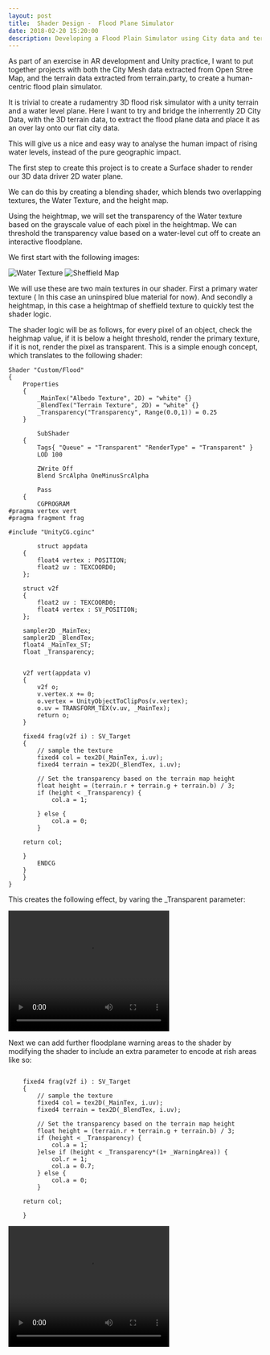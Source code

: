 ```yaml
---
layout: post
title:  Shader Design -  Flood Plane Simulator
date: 2018-02-20 15:20:00
description: Developing a Flood Plain Simulator using City data and terrain maps, in 2D.
---
```


As part of an exercise in AR development and Unity practice, I want to put together projects with both the City Mesh data extracted from Open Stree Map, and the terrain data extracted from terrain.party, to create a human-centric flood plain simulator.

It is trivial to create a rudamentry 3D flood risk simulator with a unity terrain and a water level plane. Here I want to try and bridge the inherrently 2D City Data, with the 3D terrain data, to extract the flood plane data and place it as an over lay onto our flat city data.

This will give us a nice and easy way to analyse the human impact of rising water levels, instead of the pure geographic impact.

The first step to create this project is to create a Surface shader to render our 3D data driver 2D water plane.

We can do this by creating a blending shader, which blends two overlapping textures, the Water Texture, and the height map.

Using the heightmap, we will set the transparency of the Water texture based on the grayscale value of each pixel in the heightmap. We can threshold the transparency value based on a water-level cut off to create an interactive floodplane.

We first start with the following images:

<div class="img_row">
	<img style="max-height: 100%"  src="{{ site.baseurl }}/img/Blogs/2DFlooding/blue.png" alt="Water Texture" title="Water Texture"/>	
    <img style="max-height: 100%"  src="{{ site.baseurl }}/img/Blogs/2DFlooding/Sheffield.png" alt="Sheffield Map" title="Sheffield Map"/>
</div>

We will use these are two main textures in our shader. First a primary water texture ( In this case an uninspired blue material for now). And secondly a heightmap, in this case a heightmap of sheffield texture to quickly test the shader logic.

The shader logic will be as follows, for every pixel of an object, check the heighmap value, if it is below a height threshold, render the primary texture, if it is not, render the pixel as transparent. This is a simple enough concept, which translates to the following shader:

~~~
Shader "Custom/Flood" 
{
	Properties
	{
		_MainTex("Albedo Texture", 2D) = "white" {}
		_BlendTex("Terrain Texture", 2D) = "white" {}
		_Transparency("Transparency", Range(0.0,1)) = 0.25
	}

		SubShader
	{
		Tags{ "Queue" = "Transparent" "RenderType" = "Transparent" }
		LOD 100

		ZWrite Off
		Blend SrcAlpha OneMinusSrcAlpha

		Pass
	{
		CGPROGRAM
#pragma vertex vert
#pragma fragment frag

#include "UnityCG.cginc"

		struct appdata
	{
		float4 vertex : POSITION;
		float2 uv : TEXCOORD0;
	};

	struct v2f
	{
		float2 uv : TEXCOORD0;
		float4 vertex : SV_POSITION;
	};

	sampler2D _MainTex;
	sampler2D _BlendTex;
	float4 _MainTex_ST;
	float _Transparency;


	v2f vert(appdata v)
	{
		v2f o;
		v.vertex.x += 0;
		o.vertex = UnityObjectToClipPos(v.vertex);
		o.uv = TRANSFORM_TEX(v.uv, _MainTex);
		return o;
	}

	fixed4 frag(v2f i) : SV_Target
	{
		// sample the texture
		fixed4 col = tex2D(_MainTex, i.uv);
		fixed4 terrain = tex2D(_BlendTex, i.uv);

		// Set the transparency based on the terrain map height
		float height = (terrain.r + terrain.g + terrain.b) / 3;
		if (height < _Transparency) {
			col.a = 1;
			
		} else {
			col.a = 0;
		}

	return col;

	}
		ENDCG
	}
	}
}
~~~

This creates the following effect, by varing the _Transparent parameter:

 <video width="320" height="240" controls>
  <source src="{{ site.baseurl }}/img/Blogs/2DFlooding/flooding.webm" type="video/webm">
Your browser does not support the video tag.
</video> 

Next we can add further floodplane warning areas to the shader by modifying the shader to include an extra parameter to encode at rish areas like so:

~~~

	fixed4 frag(v2f i) : SV_Target
	{
		// sample the texture
		fixed4 col = tex2D(_MainTex, i.uv);
		fixed4 terrain = tex2D(_BlendTex, i.uv);

		// Set the transparency based on the terrain map height
		float height = (terrain.r + terrain.g + terrain.b) / 3;
		if (height < _Transparency) {
			col.a = 1;
		}else if (height < _Transparency*(1+ _WarningArea)) {
			col.r = 1;
			col.a = 0.7;
		} else {
			col.a = 0;
		}

	return col;

	}
~~~

 <video width="320" height="240" controls>
  <source src="{{ site.baseurl }}/img/Blogs/2DFlooding/atrisk.webm" type="video/webm">
Your browser does not support the video tag.
</video> 